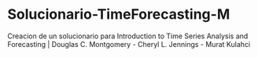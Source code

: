 # Solucionario-TimeForecasting-M
Creacion de un solucionario para Introduction to Time Series Analysis and Forecasting | Douglas C. Montgomery - Cheryl L. Jennings - Murat Kulahci 

